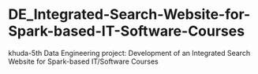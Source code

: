 # DE_Integrated-Search-Website-for-Spark-based-IT-Software-Courses
khuda-5th Data Engineering project: Development of an Integrated Search Website for Spark-based IT/Software Courses
